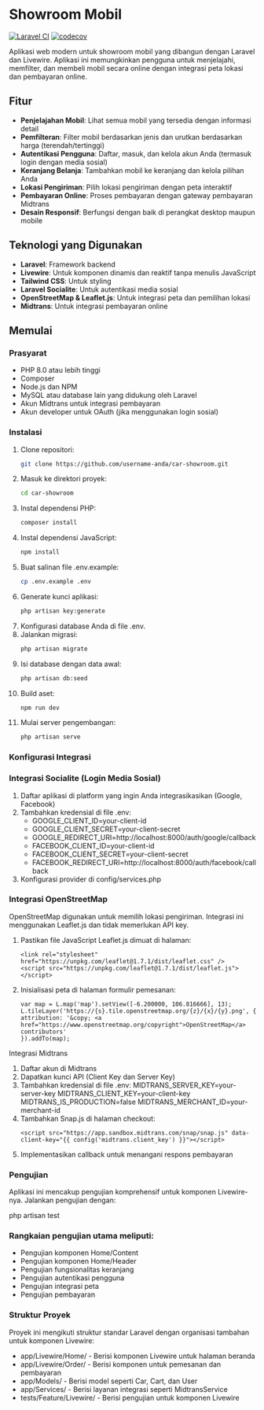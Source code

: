 # Showroom Mobil

[![Laravel CI](https://github.com/fanditama/mobile-showroom/actions/workflows/laravel.yml/badge.svg)](https://github.com/fanditama/mobile-showroom/actions/workflows/laravel.yml)
[![codecov](https://codecov.io/gh/fanditama/mobile-showroom/graph/badge.svg?token=8NC51HIGV1)](https://codecov.io/gh/fanditama/mobile-showroom)

Aplikasi web modern untuk showroom mobil yang dibangun dengan Laravel dan Livewire. Aplikasi ini memungkinkan pengguna untuk menjelajahi, memfilter, dan membeli mobil secara online dengan integrasi peta lokasi dan pembayaran online.

## Fitur

- **Penjelajahan Mobil**: Lihat semua mobil yang tersedia dengan informasi detail
- **Pemfilteran**: Filter mobil berdasarkan jenis dan urutkan berdasarkan harga (terendah/tertinggi)
- **Autentikasi Pengguna**: Daftar, masuk, dan kelola akun Anda (termasuk login dengan media sosial)
- **Keranjang Belanja**: Tambahkan mobil ke keranjang dan kelola pilihan Anda
- **Lokasi Pengiriman**: Pilih lokasi pengiriman dengan peta interaktif
- **Pembayaran Online**: Proses pembayaran dengan gateway pembayaran Midtrans
- **Desain Responsif**: Berfungsi dengan baik di perangkat desktop maupun mobile

## Teknologi yang Digunakan

- **Laravel**: Framework backend
- **Livewire**: Untuk komponen dinamis dan reaktif tanpa menulis JavaScript
- **Tailwind CSS**: Untuk styling
- **Laravel Socialite**: Untuk autentikasi media sosial
- **OpenStreetMap & Leaflet.js**: Untuk integrasi peta dan pemilihan lokasi
- **Midtrans**: Untuk integrasi pembayaran online

## Memulai

### Prasyarat

- PHP 8.0 atau lebih tinggi
- Composer
- Node.js dan NPM
- MySQL atau database lain yang didukung oleh Laravel
- Akun Midtrans untuk integrasi pembayaran
- Akun developer untuk OAuth (jika menggunakan login sosial)

### Instalasi

1. Clone repositori:
   ```bash
   git clone https://github.com/username-anda/car-showroom.git
2. Masuk ke direktori proyek:
   ```bash
   cd car-showroom
3. Instal dependensi PHP:
   ```bash
   composer install
4. Instal dependensi JavaScript:
   ```bash
   npm install
5. Buat salinan file .env.example:
   ```bash
   cp .env.example .env
6. Generate kunci aplikasi:
   ```bash
   php artisan key:generate
7. Konfigurasi database Anda di file .env.
8. Jalankan migrasi:
   ```bash
   php artisan migrate
9. Isi database dengan data awal:
   ```bash
   php artisan db:seed
10. Build aset:
    ```bash
    npm run dev
11. Mulai server pengembangan:
    ```bash
    php artisan serve

### Konfigurasi Integrasi
### Integrasi Socialite (Login Media Sosial)
1. Daftar aplikasi di platform yang ingin Anda integrasikasikan (Google, Facebook)
2. Tambahkan kredensial di file .env:
    - GOOGLE_CLIENT_ID=your-client-id
    - GOOGLE_CLIENT_SECRET=your-client-secret
    - GOOGLE_REDIRECT_URI=http://localhost:8000/auth/google/callback
    - FACEBOOK_CLIENT_ID=your-client-id
    - FACEBOOK_CLIENT_SECRET=your-client-secret
    - FACEBOOK_REDIRECT_URI=http://localhost:8000/auth/facebook/callback
3. Konfigurasi provider di config/services.php

### Integrasi OpenStreetMap
OpenStreetMap digunakan untuk memilih lokasi pengiriman. Integrasi ini menggunakan Leaflet.js dan tidak memerlukan API key.
1. Pastikan file JavaScript Leaflet.js dimuat di halaman:
   ```
   <link rel="stylesheet" href="https://unpkg.com/leaflet@1.7.1/dist/leaflet.css" />
   <script src="https://unpkg.com/leaflet@1.7.1/dist/leaflet.js"></script>
   ```

2. Inisialisasi peta di halaman formulir pemesanan:
   ```
   var map = L.map('map').setView([-6.200000, 106.816666], 13);
   L.tileLayer('https://{s}.tile.openstreetmap.org/{z}/{x}/{y}.png', {
   attribution: '&copy; <a href="https://www.openstreetmap.org/copyright">OpenStreetMap</a> contributors'
   }).addTo(map);
   ```

Integrasi Midtrans
1. Daftar akun di Midtrans
2. Dapatkan kunci API (Client Key dan Server Key)
3. Tambahkan kredensial di file .env:
   MIDTRANS_SERVER_KEY=your-server-key
   MIDTRANS_CLIENT_KEY=your-client-key
   MIDTRANS_IS_PRODUCTION=false
   MIDTRANS_MERCHANT_ID=your-merchant-id
4. Tambahkan Snap.js di halaman checkout:
   ```
   <script src="https://app.sandbox.midtrans.com/snap/snap.js" data-client-key="{{ config('midtrans.client_key') }}"></script>
   ```
5. Implementasikan callback untuk menangani respons      pembayaran

### Pengujian
Aplikasi ini mencakup pengujian komprehensif untuk komponen Livewire-nya. Jalankan pengujian dengan:

php artisan test

### Rangkaian pengujian utama meliputi:
- Pengujian komponen Home/Content
- Pengujian komponen Home/Header
- Pengujian fungsionalitas keranjang
- Pengujian autentikasi pengguna
- Pengujian integrasi peta
- Pengujian pembayaran
### Struktur Proyek
Proyek ini mengikuti struktur standar Laravel dengan organisasi tambahan untuk komponen Livewire:
- app/Livewire/Home/ - Berisi komponen Livewire untuk halaman beranda
- app/Livewire/Order/ - Berisi komponen untuk pemesanan dan pembayaran
- app/Models/ - Berisi model seperti Car, Cart, dan User
- app/Services/ - Berisi layanan integrasi seperti MidtransService
- tests/Feature/Livewire/ - Berisi pengujian untuk komponen Livewire
